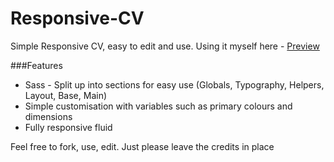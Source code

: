 Responsive-CV
=============

Simple Responsive CV, easy to edit and use. Using it myself here - [Preview](http://www.olliehusbanddesign.co.uk/cv)

###Features

* Sass - Split up into sections for easy use (Globals, Typography, Helpers, Layout, Base, Main)
* Simple customisation with variables such as primary colours and dimensions
* Fully responsive fluid

Feel free to fork, use, edit. Just please leave the credits in place
